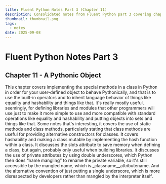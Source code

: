 ```yaml
---
title: Fluent Python Notes Part 3 (Chapter 11)
description: Consolidated notes from Fluent Python part 3 covering chapter 11
thumbnail: thumbnail.png
tags:
  - notes
date: 2025-09-08
---
```


# Fluent Python Notes Part 3

## Chapter 11 - A Pythonic Object

This chapter covers implementing the special methods in a class in Python in order for your user-defined object to behave Pythonically, and that is to use the built-in operators and to inherit language behavior of things like equality and hashability and things like that. It's really mostly useful, seemingly, for defining libraries and modules that other programmers will use just to make it more simple to use and more compatible with standard operations like equality and hashability and putting objects into sets and things like that. Some notes that's interesting, it covers the use of static methods and class methods, particularly stating that class methods are useful for providing alternative constructors for classes. It covers hashability and making a class mutable by implementing the hash function within a class. It discusses the slots attribute to save memory when defining a class, but again, probably only useful when building libraries. It discusses the use of private attributes by using double underscores, which Python then does “name mangling” to rename the private variable, so it's still accessible by the mangled name, which is _classname__attributename. And the alternative convention of just putting a single underscore, which is more disrespected by developers rather than mangled by the interpreter itself.
